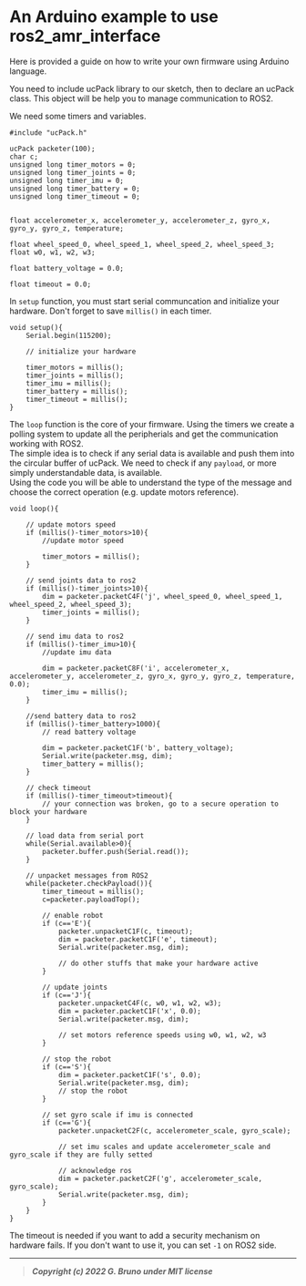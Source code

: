 # An Arduino example to use ros2_amr_interface

Here is provided a guide on how to write your own firmware using Arduino language.

You need to include ucPack library to our sketch, then to declare an ucPack class. This object will be help you to manage communication to ROS2.

We need some timers and variables.

``` arduino
#include "ucPack.h"

ucPack packeter(100);
char c;
unsigned long timer_motors = 0;
unsigned long timer_joints = 0;
unsigned long timer_imu = 0;
unsigned long timer_battery = 0;
unsigned long timer_timeout = 0;


float accelerometer_x, accelerometer_y, accelerometer_z, gyro_x, gyro_y, gyro_z, temperature;

float wheel_speed_0, wheel_speed_1, wheel_speed_2, wheel_speed_3;
float w0, w1, w2, w3;

float battery_voltage = 0.0;

float timeout = 0.0;
```

In `setup` function, you must start serial communcation and initialize your hardware. Don't forget to save `millis()` in each timer.

```arduino
void setup(){
    Serial.begin(115200);

    // initialize your hardware

    timer_motors = millis();
    timer_joints = millis();
    timer_imu = millis();
    timer_battery = millis();
    timer_timeout = millis();
}
```

The `loop` function is the core of your firmware. Using the timers we create a polling system to update all the peripherials and get the communication working with ROS2.<br>
The simple idea is to check if any serial data is available and push them into the circular buffer of ucPack.
We need to check if any `payload`, or more simply understandable data, is available. <br>
Using the code you will be able to understand the type of the message and choose the correct operation (e.g. update motors reference).
``` arduino
void loop(){

    // update motors speed 
    if (millis()-timer_motors>10){
        //update motor speed

        timer_motors = millis();
    }

    // send joints data to ros2 
    if (millis()-timer_joints>10){
        dim = packeter.packetC4F('j', wheel_speed_0, wheel_speed_1, wheel_speed_2, wheel_speed_3);
        timer_joints = millis();
    }

    // send imu data to ros2
    if (millis()-timer_imu>10){
        //update imu data

        dim = packeter.packetC8F('i', accelerometer_x, accelerometer_y, accelerometer_z, gyro_x, gyro_y, gyro_z, temperature, 0.0);
        timer_imu = millis();
    } 

    //send battery data to ros2
    if (millis()-timer_battery>1000){
        // read battery voltage

        dim = packeter.packetC1F('b', battery_voltage);
        Serial.write(packeter.msg, dim);
        timer_battery = millis();
    }

    // check timeout
    if (millis()-timer_timeout>timeout){
        // your connection was broken, go to a secure operation to block your hardware
    }

    // load data from serial port
    while(Serial.available>0){
        packeter.buffer.push(Serial.read());
    }

    // unpacket messages from ROS2
    while(packeter.checkPayload()){
        timer_timeout = millis();
        c=packeter.payloadTop();

        // enable robot
        if (c=='E'){
            packeter.unpacketC1F(c, timeout);
            dim = packeter.packetC1F('e', timeout);
            Serial.write(packeter.msg, dim);

            // do other stuffs that make your hardware active
        }
        
        // update joints
        if (c=='J'){
            packeter.unpacketC4F(c, w0, w1, w2, w3);
            dim = packeter.packetC1F('x', 0.0);
            Serial.write(packeter.msg, dim);

            // set motors reference speeds using w0, w1, w2, w3
        }

        // stop the robot
        if (c=='S'){
            dim = packeter.packetC1F('s', 0.0);
            Serial.write(packeter.msg, dim);
            // stop the robot
        }

        // set gyro scale if imu is connected
        if (c=='G'){
            packeter.unpacketC2F(c, accelerometer_scale, gyro_scale);

            // set imu scales and update accelerometer_scale and gyro_scale if they are fully setted

            // acknowledge ros
            dim = packeter.packetC2F('g', accelerometer_scale, gyro_scale);
            Serial.write(packeter.msg, dim);
        }
    }
}
```

The timeout is needed if you want to add a security mechanism on hardware fails. If you don't want to use it, you can set `-1` on ROS2 side.

---


> ***Copyright (c) 2022 G. Bruno under MIT license***